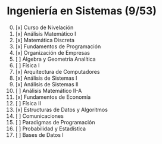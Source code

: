 # Ingeniería en Sistemas (9/53)

0. [x] Curso de Nivelación
1. [x] Análisis Matemático I
2. [x] Matemática Discreta
3. [x] Fundamentos de Programación
4. [x] Organización de Empresas
5. [ ] Álgebra y Geometría Analítica
6. [ ] Física I
7. [x] Arquitectura de Computadores
8. [x] Análisis de Sistemas I
9. [x] Análisis de Sistemas II
10. [ ] Análisis Matemático II-A
11. [x] Fundamentos de Economía
12. [ ] Física II
13. [x] Estructuras de Datos y Algoritmos
14. [ ] Comunicaciones
15. [ ] Paradigmas de Programación
16. [ ] Probabilidad y Estadística
17. [ ] Bases de Datos I
